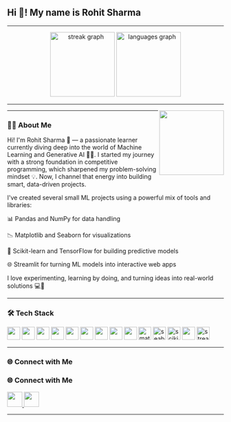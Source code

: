 <h2 align="left">Hi 👋! My name is Rohit Sharma</h2>

---

<div align="center">
  <img src="https://github-readme-streak-stats.herokuapp.com/?user=RandomRohit-hub&theme=dracula&hide_border=false&border_radius=5" height="150" alt="streak graph" />
  <img src="https://github-readme-stats.vercel.app/api/top-langs?username=RandomRohit-hub&locale=en&hide_title=false&layout=compact&card_width=320&langs_count=5&theme=dracula&hide_border=false" height="150" alt="languages graph" />
</div>

---

<img align="right" height="150" src="https://media.tenor.com/CInh77x8tkMAAAAM/wazzup-meme.gif" />

---

### 🧑‍💻 About Me


Hi! I'm Rohit Sharma 👋 — a passionate learner currently diving deep into the world of Machine Learning and Generative AI 🤖✨.
I started my journey with a strong foundation in competitive programming, which sharpened my problem-solving mindset 💡. Now, I channel that energy into building smart, data-driven projects.

I've created several small ML projects using a powerful mix of tools and libraries:

📊 Pandas and NumPy for data handling

📉 Matplotlib and Seaborn for visualizations

🧠 Scikit-learn and TensorFlow for building predictive models

🌐 Streamlit for turning ML models into interactive web apps

I love experimenting, learning by doing, and turning ideas into real-world solutions 💻🚀

---

### 🛠️ Tech Stack

<div align="left">
  <!-- Dev -->
  <img src="https://cdn.jsdelivr.net/gh/devicons/devicon/icons/html5/html5-original.svg" height="30" />
  <img src="https://cdn.jsdelivr.net/gh/devicons/devicon/icons/css3/css3-original.svg" height="30" />
  <img src="https://cdn.jsdelivr.net/gh/devicons/devicon/icons/python/python-original.svg" height="30" />
  <img src="https://cdn.jsdelivr.net/gh/devicons/devicon/icons/amazonwebservices/amazonwebservices-original.svg" height="30" />
  <img src="https://cdn.jsdelivr.net/gh/devicons/devicon/icons/figma/figma-original.svg" height="30" />
  <img src="https://cdn.jsdelivr.net/gh/devicons/devicon/icons/intellij/intellij-original.svg" height="30" />
  <img src="https://cdn.jsdelivr.net/gh/devicons/devicon/icons/opencv/opencv-original.svg" height="30" />

  <!-- ML / Data Science -->
  <img src="https://cdn.jsdelivr.net/gh/devicons/devicon/icons/numpy/numpy-original.svg" height="30" />
  <img src="https://cdn.jsdelivr.net/gh/devicons/devicon/icons/pandas/pandas-original.svg" height="30" />
  <img src="https://upload.wikimedia.org/wikipedia/commons/thumb/8/84/Matplotlib_icon.svg/1024px-Matplotlib_icon.svg.png" height="30" alt="matplotlib logo" />
  <img src="https://seaborn.pydata.org/_static/logo-wide-lightbg.svg" height="30" alt="seaborn logo" />
  <img src="https://upload.wikimedia.org/wikipedia/commons/0/05/Scikit_learn_logo_small.svg" height="30" alt="scikit-learn logo" />
  <img src="https://cdn.jsdelivr.net/gh/devicons/devicon/icons/tensorflow/tensorflow-original.svg" height="30" />
  <img src="https://streamlit.io/images/brand/streamlit-logo-primary-colormark-darktext.svg" height="30" alt="streamlit logo" />
</div>

---

### 🌐 Connect with Me

### 🌐 Connect with Me

<div align="left">
 
  <a href="www.linkedin.com/in/rohit-sharma-441b20297" target="_blank">
    <img src="https://img.shields.io/static/v1?message=LinkedIn&logo=linkedin&label=&color=0077B5&logoColor=white&labelColor=&style=for-the-badge" height="35" />
  </a>
  <a href="https://share.streamlit.io/user/randomrohit-hub" target="_blank">
    <img src="https://img.shields.io/badge/Streamlit-App-red?logo=streamlit&logoColor=white&style=for-the-badge" height="35" />
  </a>
</div>

---
